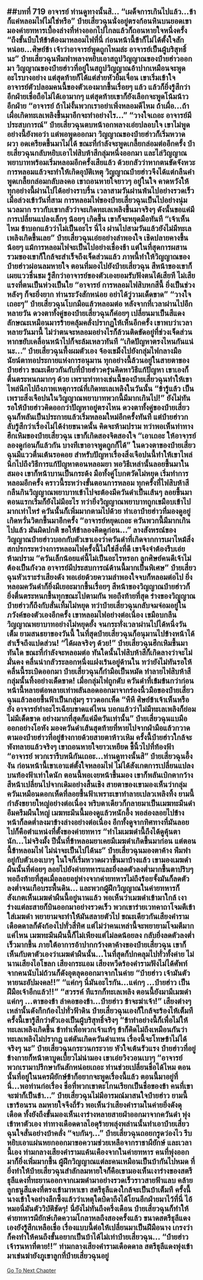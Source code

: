 ##บทที่ 719 อาจารย์ ท่านดูทางนั้นสิ...
“เผด็จการเกินไปแล้ว...ข้าก็แค่หลอมไฟไม่ใช่หรือ” ป๋ายเสี่ยวฉุนนั่งอยู่ตรงก้อนหินบนยอดเขา มองค่ายทหารเบื้องล่างที่ห่างออกไปไกลแล้วก็ถอนหายใจหนึ่งครั้ง
“ถึงขั้นบีบให้ข้าต้องมาหลอมไฟที่นี่ ก่อนหน้านี้ข้าก็ไม่ได้ตั้งใจสักหน่อย...ศิษย์ข้า เจ้าว่าอาจารย์พูดถูกไหมล่ะ อาจารย์เป็นผู้บริสุทธิ์นะ” ป๋ายเสี่ยวฉุนพึมพำพลางหยิบเอาสถูปวิญญาณของป๋ายฮ่าวออกมา
วิญญาณของป๋ายฮ่าวที่อยู่ในสถูปวิญญาณอ้าปากเหมือนจะพูดอะไรบางอย่าง แต่สุดท้ายก็ได้แต่ส่ายหัวยิ้มเจื่อน เขาเริ่มเข้าใจอาจารย์ตัวปลอมคนนี้ของตัวเองมากขึ้นเรื่อยๆ แล้ว แล้วก็ยิ่งรู้สึกว่าอีกฝ่ายเชื่อถือไม่ได้เอามากๆ แต่สุดท้ายเขาก็ยังเลือกจะพูดโน้มน้าวอีกฝ่าย
“อาจารย์ ถ้าไม่งั้นพวกเราอย่าเพิ่งหลอมดีไหม ถ้าเผื่อ...ถ้าเผื่อเกิดทะเลเพลิงขึ้นมาอีกจะทำอย่างไร...”
“วางใจเถอะ อาจารย์มีประสบการณ์” ป๋ายเสี่ยวฉุนตบหน้าอกพลางเอ่ยปลอบใจ เขาไม่พูดอย่างนี้ยังพอว่า แต่พอพูดออกมา วิญญาณของป๋ายฮ่าวก็เริ่มหวาดผวา อดเครียดขึ้นมาไม่ได้ ขณะที่กำลังจะพูดเกลี้ยกล่อมต่ออีกครั้ง ป๋ายเสี่ยวฉุนกลับหยิบเอาไฟสิบห้าสีกลุ่มหนึ่งออกมา และไล่วิญญาณพยาบาทพร้อมเริ่มหลอมอีกครั้งเสียแล้ว
ด้วยกลัวว่าหากตนขัดจังหวะการหลอมแล้วจะทำให้เกิดอุบัติเหตุ วิญญาณป๋ายฮ่าวจึงได้แต่กลืนคำพูดเกลี้ยกล่อมกลับลงคอ เขาถอนหายใจยาวๆ อยู่ในใจ คาดหวังให้ทุกอย่างนี้ผ่านไปได้อย่างราบรื่น
เวลาสามวันผ่านพ้นไปอย่างรวดเร็ว เมื่อล่วงเข้าวันที่สาม การหลอมไฟของป๋ายเสี่ยวฉุนเป็นไปอย่างนุ่มนวลมาก ราวกับเขากลัวว่าจะเกิดทะเลเพลิงขึ้นมาจริงๆ ดังนั้นขอแค่มีการเปลี่ยนแปลงเล็กๆ น้อยๆ เกิดขึ้น เขาก็จะหยุดมือทันที
“เจ้าเห็นไหม ข้าบอกแล้วว่าไม่เป็นอะไร นี่ไง ผ่านไปสามวันแล้วยังไม่มีทะเลเพลิงเกิดขึ้นเลย” ป๋ายเสี่ยวฉุนเอ่ยอย่างลำพองใจ เชิดปลายคางขึ้นน้อยๆ แม้การหลอมไฟจะเป็นไปอย่างเชื่องช้า แต่ในที่สุดการผสานรวมของเขาก็ใกล้จะสำเร็จถึงเจ็ดส่วนแล้ว
ภาพนี้ทำให้วิญญาณของป๋ายฮ่าวผ่อนลมหายใจ ตอนที่มองไปยังป๋ายเสี่ยวฉุน สีหน้าของเขาก็เผยแววชื่นชม รู้สึกว่าอาจารย์ของตัวเองยอมรับฟังตนได้เสียที ไม่เสียแรงที่ตนเป็นห่วงเป็นใย
“อาจารย์ การหลอมไฟสิบหกสีนี้ ยิ่งเป็นช่วงหลังๆ ก็จะยิ่งยาก ท่านระวังสักหน่อย อย่าได้วู่วามเด็ดขาด”
“วางใจเถอะๆ” ป๋ายเสี่ยวฉุนโบกมือแล้วหลอมต่อ หลังจากที่เวลาผ่านไปอีกหลายวัน ดวงตาทั้งคู่ของป๋ายเสี่ยวฉุนก็ค่อยๆ เปลี่ยนมาเป็นสีแดง ลักษณะเหมือนมารร้ายคลุ้มคลั่งปรากฏให้เห็นอีกครั้ง เขาพบว่าเวลาหลายวันมานี้ ไม่ว่าตนจะหลอมอย่างไรก็ล้วนติดขัดอยู่ที่ช่วงเจ็ดส่วน หากขยับเคลื่อนหน้าไปก็จะล้มเหลวทันที
“เกิดปัญหาตรงไหนกันแน่นะ...” ป๋ายเสี่ยวฉุนทึ้งผมตัวเอง จ้องเขม็งไปยังกลุ่มไฟกลางมือ นัยน์ตาทอประกายแห่งการอนุมาน ทุกอย่างนี้ล้วนอยู่ในสายตาของป๋ายฮ่าว ขณะเดียวกันกับที่ป๋ายฮ่าวครุ่นคิดหาวิธีแก้ปัญหา เขาเองก็ตื่นตระหนกมากๆ ด้วย เพราะท่าทางเช่นนี้ของป๋ายเสี่ยวฉุนทำให้เขาไพล่นึกไปถึงภาพเหตุการณ์ที่เกิดทะเลเพลิงในวันนั้น
“ข้ารู้แล้ว เป็นเพราะสิ่งเจือปนในวิญญาณพยาบาทพวกนี้มีมากเกินไป!” ยังไม่ทันรอให้ป๋ายฮ่าวคิดออกว่าปัญหาอยู่ตรงไหน ดวงตาทั้งคู่ของป๋ายเสี่ยวฉุนก็พลันเป็นประกายแล้วเริ่มหลอมใหม่อีกครั้งทันที แต่ป๋ายฮ่าวกลับรู้สึกว่าเรื่องไม่ได้ง่ายขนาดนั้น คิดจะห้ามปราม ทว่าพอเห็นท่าทางฮึกเหิมของป๋ายเสี่ยวฉุน เขาก็เกิดสองจิตสองใจ
“เอาเถอะ ให้อาจารย์ลองดูก่อนก็แล้วกัน บางทีเขาอาจพูดถูกก็ได้”
ในดวงตาของป๋ายเสี่ยวฉุนมีแววตื่นเต้นรอคอย สำหรับปัญหาเรื่องสิ่งเจือปนนี้ทำให้เขาไพล่นึกไปถึงวิธีการแก้ปัญหาตอนหลอมยา พอวิธีเหล่านั้นลอยขึ้นมาในสมอง เขาก็หน้าบานเป็นกระด้ง มือทั้งคู่โบกตวัดไม่หยุด เริ่มทำการหลอมอีกครั้ง
คราวนี้ระหว่างขั้นตอนการหลอม ทุกครั้งที่ไฟสิบห้าสีกลืนกินวิญญาณพยาบาทเข้าไปจะต้องมีควันดำเป็นเส้นๆ ลอยขึ้นมา ตอนแรกเริ่มก็ยังไม่มีอะไร ทว่ายิ่งวิญญาณพยาบาทถูกเขมือบเข้าไปมากเท่าไหร่ ควันนั้นก็เพิ่มมากตามไปด้วย ทำเอาป๋ายฮ่าวที่มองดูอยู่เกิดหวั่นวิตกขึ้นมาอีกครั้ง
“อาจารย์หยุดเถอะ ควันพวกนี้มีมากเกินไปแล้ว มันผิดปกติ ขอให้ข้าลองคิดดูก่อน...” ลางสังหรณ์ของวิญญาณป๋ายฮ่าวบอกกับตัวเขาเองว่าควันดำที่เกิดจากการเผาไหม้สิ่งสกปรกระหว่างการหลอมไฟครั้งนี้ไม่ใช่สิ่งที่ดี เขาจึงจำต้องรีบเอ่ยห้ามปราม
“ควันเล็กน้อยแค่นี้ไม่เป็นอะไรหรอก ลูกศิษย์คนดีเจ้าไม่ต้องเป็นกังวล อาจารย์มีประสบการณ์ด้านนี้มากเป็นพิเศษ” ป๋ายเสี่ยวฉุนหัวเราะร่าเสียงดัง พอเอ่ยด้วยความลำพองใจจบก็หลอมต่อไป ยิ่งหลอมควันดำก็ยิ่งมีเยอะมากขึ้นเรื่อยๆ สีหน้าของวิญญาณป๋ายฮ่าวก็ยิ่งตื่นตระหนกขึ้นทุกขณะไปตามกัน พอถึงท้ายที่สุด ร่างของวิญญาณป๋ายฮ่าวก็ถึงกับสั่นเทิ้มไม่หยุด
ทว่าป๋ายเสี่ยวฉุนกลับจมจ่อมอยู่ในภวังค์ของตัวเองอีกครั้ง เขาหลอมไฟอย่างต่อเนื่อง เขมือบกลืนวิญญาณพยาบาทอย่างไม่หยุดยั้ง จนกระทั่งเวลาผ่านไปได้หนึ่งวันเต็ม ยามสนธยาของวันนี้ ในที่สุดป๋ายเสี่ยวฉุนก็อนุมานไปข้างหน้าได้สำเร็จถึงแปดส่วน!
“ได้ผลจริงๆ ด้วย!” ป๋ายเสี่ยวฉุนฮึกเหิมขึ้นมาทันใด ขณะที่กำลังจะหลอมต่อ ทันใดนั้นไฟสิบห้าสีก็เกิดลางว่าจะไม่มั่นคง คลื่นน่ากลัวระลอกหนึ่งแฝงเร้นอยู่ด้านใน ทว่ายังไม่ทันรอให้คลื่นนี้ระเบิดออกมา ป๋ายเสี่ยวฉุนก็กำมือเป็นหมัด ทำลายไฟสิบห้าสีกลุ่มนั้นทิ้งอย่างเด็ดขาด!
เมื่อกลุ่มไฟถูกดับ ควันดำที่เข้มข้นกว่าก่อนหน้านี้หลายต่อหลายเท่าพลันลอดออกมาจากร่องนิ้วมือของป๋ายเสี่ยวฉุนแล้วลอยขึ้นฟ้าเป็นกลุ่มๆ ราวดอกเห็ด
“หึหึ ศิษย์ข้าเจ้าเห็นหรือยัง อาจารย์ทำอะไรเฉียบขาดแค่ไหน บอกแล้วว่าไม่มีทะเลเพลิงก็ย่อมไม่มีเด็ดขาด อย่างมากที่สุดก็แค่มีควันเท่านั้น” ป๋ายเสี่ยวฉุนแบมือออกอย่างโอหัง มองควันดำเส้นสุดท้ายที่หายไปจากฝ่ามือแล้วกวาดตามองป๋ายฮ่าวที่อยู่ข้างกายด้วยสายตาห้าวเหิม
ครั้งนี้ป๋ายฮ่าวใกล้จะพังทลายแล้วจริงๆ เขาถอนหายใจยาวเหยียด ชี้นิ้วไปที่ท้องฟ้า
“อาจารย์ พวกเรารีบหนีกันเถอะ...ท่านดูทางนั้นสิ”
ป๋ายเสี่ยวฉุนอึ้งงัน ก่อนหน้านี้เขาเอาแต่ตั้งใจหลอมไฟ ไม่ได้สังเกตการเปลี่ยนแปลงบนท้องฟ้าเท่าใดนัก ตอนนี้พอเงยหน้าขึ้นมอง เขาก็พลันเบิกตากว้าง สีหน้าเปลี่ยนไปจากเดิมอย่างสิ้นเชิง
สายตาของเขามองเห็นว่ากลุ่มควันเหมือนดอกเห็ดที่ลอยขึ้นฟ้าเพราะเขาทำลายเปลวเพลิงทิ้ง ยามนี้กำลังขยายใหญ่อย่างต่อเนื่อง พริบตาเดียวก็กลายมาเป็นเมฆทะมึนดำอึมครึมผืนใหญ่ เมฆทะมึนนี้มองดูแล้วหนักอึ้ง พอล่องลอยไปข้างหน้าก็ลดต่ำลงมาข้างล่างอย่างต่อเนื่อง อีกทั้งดูจากทิศทางที่มันลอยไปก็คือตำแหน่งที่ตั้งของค่ายทหาร
“ทำไมเมฆดำนี้ถึงได้ดูคุ้นตานัก...ไม่จริงมั้ง ปีนั้นที่ข้าหลอมยาเคยมีเมฆดำเกิดขึ้นมาก่อน แต่ตอนนี้ข้าหลอมไฟ ไม่น่าจะเป็นไปได้นะ” ป๋ายเสี่ยวฉุนมองตาค้าง พึมพำอยู่กับตัวเองเบาๆ ในใจก็เริ่มหวาดผวาขึ้นมาบ้างแล้ว เขามองเมฆดำผืนนั้นที่ค่อยๆ ลอยไปยังค่ายทหารและยิ่งลดตัวลงต่ำมากขึ้นตาปริบๆ พอถึงท้ายที่สุดเมื่อลอยอยู่ห่างจากค่ายทหารไม่ถึงร้อยจั้งมันก็ลดตัวลงต่ำจนเกือบระพื้นดิน...
และพวกผู้ฝึกวิญญาณในค่ายทหารก็สังเกตเห็นเมฆดำผืนนี้อยู่นานแล้ว พอเห็นว่าเมฆดำเข้ามาใกล้ เงาร่างแต่ละสายก็บินออกมาอย่างรวดเร็ว พวกเขาร่ายเวทคาถาโจมตีเข้าใส่เมฆดำ พยายามจะทำให้มันสลายตัวไป ขณะเดียวกันเสียงคำรามเดือดดาลก็ดังก้องไปทั่วสี่ทิศ
แต่ไม่ว่าคนเหล่านี้จะพยายามโจมตีมากแค่ไหน เมฆทะมึนผืนนี้ก็ไม่เพียงแต่ไม่ลดน้อยลง กลับยิ่งลดตัวลงต่ำเร็วมากขึ้น ภายใต้อาการอ้าปากกว้างตาค้างของป๋ายเสี่ยวฉุน เขาก็เห็นกับตาตัวเองว่าเมฆดำผืนนั้น...ในที่สุดก็ปกคลุมไปทั่วทั้งค่าย
ไม่นานเสียงไอโขลก เสียงกระแอม เสียงหวีดร้องคำรามฟังไม่ได้ศัพท์จากคนนับไม่ถ้วนก็ดังอุตลุดออกมาจากในค่าย
“ป๋ายฮ่าว เจ้ามันตัวหายนะอัปมงคล!!”
“แค่กๆ นี่มันอะไรกัน...แค่กๆ ...ป๋ายฮ่าว เป็นฝีมือเจ้าอีกแล้ว!!”
“สวรรค์ ทีแรกก็ทะเลเพลิง ตอนนี้ยังมามีเมฆดำ แค่กๆ ...ตาของข้า ลำคอของข้า...ป๋ายฮ่าว ข้าจะฆ่าเจ้า!”
เสียงต่างๆ เหล่านั้นดังกึกก้องไปทั่วฟ้าดิน ป๋ายเสี่ยวฉุนเองก็ใกล้จะร้องไห้เต็มที ครั้งนี้เขารู้สึกว่าตัวเองเป็นผู้บริสุทธิ์จริงๆ
“ข้าทำอย่างนี้ก็เพื่อไม่ให้ทะเลเพลิงเกิดขึ้น ข้าทำเพื่อพวกเจ้าแท้ๆ ข้าก็คิดไม่ถึงเหมือนกันว่าทะเลเพลิงไม่ปรากฏ แต่ดันเกิดควันดำแทน เรื่องนี้จะโทษข้าไม่ได้จริงๆ นะ” ป๋ายเสี่ยวฉุนกระวนกระวาย หัวใจเต้นรัวแรง ป๋ายฮ่าวที่อยู่ข้างกายก็หน้าตาบูดเบี้ยวไม่น่ามอง เขาเอ่ยวิงวอนเบาๆ
“อาจารย์ พวกเรามาปรึกษากันสักหน่อยเถอะ ท่านช่วยเปลี่ยนชื่อได้ไหม ตอนนั้นที่อยู่ในนครผียักษ์ข้าก็อยากจะพูดเรื่องนี้แล้ว ตอนนี้มาอยู่ที่นี่...พอท่านก่อเรื่อง ชื่อที่พวกเขาตะโกนเรียกเป็นชื่อของข้า คนที่เขาจะฆ่าก็เป็นข้า...”
ป๋ายเสี่ยวฉุนไม่มีอารมณ์มาสนใจป๋ายฮ่าว ยามนี้เขาร้อนรน ลมหายใจจึงถี่รัว พอเห็นว่าเสียงคำรามในค่ายยิ่งดังดุเดือด ทั้งยังถึงขั้นมองเห็นเงาร่างหลายสายฝ่าออกมาจากควันดำ พุ่งเข้าหาตัวเอง ท่าทางเดือดดาลไอดุร้ายพลุ่งพล่านนั้นทำเอาป๋ายเสี่ยวฉุนใจสั่นอย่างบ้าคลั่ง
“จบกันๆ...” ป๋ายเสี่ยวฉุนถอยกรูดว่องไว รีบหยิบเอาแผ่นหยกออกมาขอความช่วยเหลือจากราชาผียักษ์ และเวลานี้เอง ท่ามกลางเสียงคำรามแค้นเคืองจากในค่ายทหาร คนที่พุ่งออกมาก็ยิ่งเพิ่มมากขึ้น ผู้ฝึกวิญญาณแต่ละคนเหมือนเป็นบ้ากันไปหมด ที่ยิ่งทำให้ป๋ายเสี่ยวฉุนสำลักลมหายใจก็คือเขามองเห็นเงาร่างของสตรีธุลีแดงที่ทะยานออกจากเมฆดำมาอย่างรวดเร็วราวสายฟ้าแลบ คล้ายลูกธนูสีแดงที่ตรงเข้ามาหาเขา
สตรีธุลีแดงใกล้จะเป็นบ้าเต็มที ครั้งนี้นางเข้าใจอย่างลึกซึ้งแล้วว่าเหตุใดบิดาถึงได้โยนอีกฝ่ายมาไว้ที่นี่ ไอ้หมอนี่มันตัววิบัติชัดๆ!
นี่ยังไม่ทันถึงครึ่งเดือน ป๋ายเสี่ยวฉุนก็ทำให้ค่ายทหารผียักษ์เกิดความโกลาหลถึงสองครั้งแล้ว ขนาดสตรีธุลีแดงเองยังรู้สึกเหลือเชื่อ เรื่องแบบนี้ต่อให้เปลี่ยนมาเป็นฝีมือนาง เกรงว่าก็คงทำให้คนถึงขั้นอยากเป็นบ้าได้ไม่เท่าป๋ายเสี่ยวฉุน...
“ป๋ายฮ่าว เจ้ารนหาที่ตาย!!” ท่ามกลางเสียงคำรามเดือดดาล สตรีธุลีแดงพุ่งเข้ามาเข่นฆ่ายังภูเขาลูกที่ป๋ายเสี่ยวฉุนอยู่
------


[Go To Next Chapter]( ./157.md)